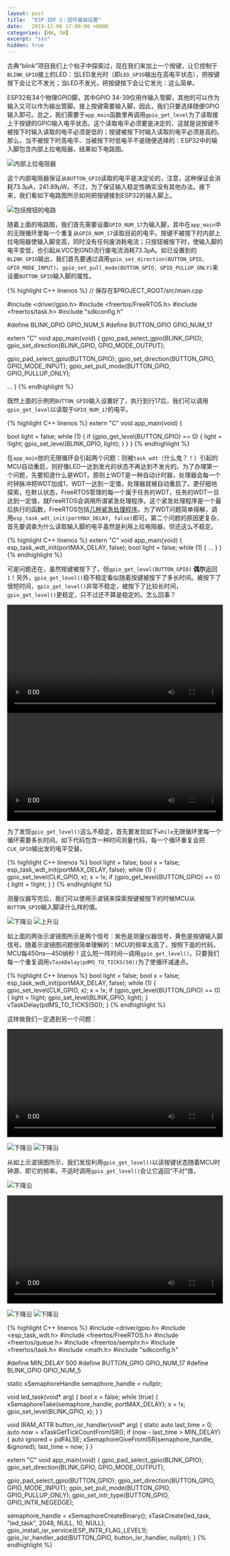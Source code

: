 ```yaml
---
layout: post
title:  "ESP-IDF 2：固件基础设置"
date:   2019-11-06 17:00:00 +0000
categories: [HW, SW]
excerpt: "sss"
hidden: true
---
```

古典“blink”项目我们上个帖子中探索过，现在我们来加上一个按键，让它控制于`BLINK_GPIO`接上的LED：当LED发光时（即`LED_GPIO`输出在高电平状态），把按键按下会让它不发光；当LED不发光，把按键按下会让它发光：这么简单。

ESP32有34个物理GPIO脚，其中GPIO 34-39仅用作输入管脚，其他的可以作为输入又可以作为输出管脚。接上按键需要输入脚，因此，我们只要选择随便GPIO输入即可。总之，我们需要于`app_main`函数里再调用`gpio_get_level`为了读取接上于按键的GPIO输入电平状态。这个读取电平必须要是决定的，这就是说按键不被按下时输入读取的电平必须是低的；按键被按下时输入读取的电平必须是高的。那么，当不被按下时高电平、当被按下时低电平不是随便选择的：ESP32中的输入脚包含内部上拉电阻器，结果如下电路图。

![内部上拉电阻器](/assets/2019-11-06-esp-idf-2/plain-button-sch.png)

这个内部电阻器保证从`BUTTON_GPIO`读取的电平是决定论的，注意，这种保证会消耗73.3μA，241.89μW。不过，为了保证输入稳定性确实没有其他办法。接下来，我们看如下电路图所示如何把按键接到ESP32的输入脚上。

![包括按钮的电路](/assets/2019-11-06-esp-idf-2/esp32-button-plain-sch.png)

随着上面的电路图，我们首先需要设置`GPIO_NUM_17`为输入脚，其中在`app_main`中的无限循环里每一个重复从`GPIO_NUM_17`读取目前的电平。按键不被按下时内部上拉电阻器使输入脚变高，同时没有任何废消耗电流；只按钮被按下时，使输入脚的电平变低，也引起从VCC到GND流行废电流消耗73.3μA。如已设置到的`BLINK_GPIO`输出，我们首先要通过调用`gpio_set_direction(BUTTON_GPIO, GPIO_MODE_INPUT)`、`gpio_set_pull_mode(BUTTON_GPIO, GPIO_PULLUP_ONLY)`来设置`BUTTON_GPIO`输入脚的属性。

{% highlight C++ linenos %}
// 保存在$PROJECT_ROOT/src/main.cpp

#include <driver/gpio.h>
#include <freertos/FreeRTOS.h>
#include <freertos/task.h>
#include "sdkconfig.h"

#define BLINK_GPIO GPIO_NUM_5
#define BUTTON_GPIO GPIO_NUM_17

extern "C" void app_main(void) {
  gpio_pad_select_gpio(BLINK_GPIO);
  gpio_set_direction(BLINK_GPIO, GPIO_MODE_OUTPUT);

  gpio_pad_select_gpio(BUTTON_GPIO);
  gpio_set_direction(BUTTON_GPIO, GPIO_MODE_INPUT);
  gpio_set_pull_mode(BUTTON_GPIO, GPIO_PULLUP_ONLY);

  ...
}
{% endhighlight %}

既然上面的示例把`BUTTON_GPIO`输入设置好了，执行到行17后，我们可以调用`gpio_get_level`以读取于`GPIO_NUM_17`的电平。

{% highlight C++ linenos %}
extern "C" void app_main(void) {
  
  bool light = false;
  while (1) {
    if (gpio_get_level(BUTTON_GPIO) == 0) {
      light = !light;
      gpio_set_level(BLINK_GPIO, light);
    }
  }
}
{% endhighlight %}

在`app_main`放的无限循环会引起两个问题：则被`task_wdt`（什么鬼？！）引起的MCU自动重启，则好像LED一达到发光的状态不再达到不发光的。为了办理第一个问题，先要知道什么是WDT。原则上WDT是一种自动计时器，处理器会每一个时钟脉冲把WDT加成1，WDT一达到一定值，处理器就被自动重启了。更仔细地探索，在默认状态，FreeRTOS管理的每一个属于任务的WDT，任务的WDT一旦达到一定值，就FreeRTOS会调用所谓紧急处理程序。这个紧急处理程序是一个最后执行的函数，FreeRTOS包括[几种紧急处理程序](https://docs.espressif.com/projects/esp-idf/zh_CN/latest/api-guides/fatal-errors.html)。为了WDT问题简单得解，调用`esp_task_wdt_init(portMAX_DELAY, false)`即可。第二个问题的原因更复杂，首先要调查为什么读取输入脚的电平虽然是利用上拉电阻器，但还这么不稳定。

{% highlight C++ linenos %}
extern "C" void app_main(void) {
  esp_task_wdt_init(portMAX_DELAY, false);
  bool light = false;
  while (1) {
    ...
  }
}
{% endhighlight %}

可是问题还在，虽然按键被按下了，但`gpio_get_level(BUTTON_GPIO)` **偶尔**返回`1`！另外，`gpio_get_level()`稳不稳定看似随着按键被按下了多长时间。被按下了很短时间，`gpio_get_level()`非常不稳定，被按下了比较长时间，`gpio_get_level()`更稳定，只不过还不算是稳定的。怎么回事？

<div class="myvideo">
   <video  style="display:block; width:100%; height:auto;" controls loop="false">
       <source src="{{ site.baseurl }}/assets/2019-11-06-esp-idf-2/24ms.mp4" type="video/mp4" />
   </video>
</div>

<div class="myvideo">
   <video  style="display:block; width:100%; height:auto;" controls loop="false">
       <source src="{{ site.baseurl }}/assets/2019-11-06-esp-idf-2/240ms.mp4" type="video/mp4" />
   </video>
</div>

为了发现`gpio_get_level()`这么不稳定，首先要发现如下`while`无限循环里每一个循环需要多长时间。如下代码包含一种时间测量代码，每一个循环重复会把`CLK_GPIO`输出发的电平交替。

{% highlight C++ linenos %}
  bool light = false;
  bool x = false;
  esp_task_wdt_init(portMAX_DELAY, false);
  while (1) {
    gpio_set_level(CLK_GPIO, x);
    x = !x;
    if (gpio_get_level(BUTTON_GPIO) == 0) {
      light = !light;
    }
  }
{% endhighlight %}

测量仪器写完后，我们可以使用示波镜来探索按键被按下的时候MCU从`BUTTON_GPIO`输入脚读什么样的值。

![下降沿](/assets/2019-11-06-esp-idf-2/bd.png)
![上升沿](/assets/2019-11-06-esp-idf-2/bu.png)

如上面的两张示波镜图所示是两个信号：紫色是测量仪器信号，黄色是按键输入脚信号。随着示波镜图问题很简单理解的：MCU的频率太高了，按照下面的代码，MCU每450ns—450纳秒！这么短一阵时间—调用`gpio_get_level()`。只要我们每一个重复调用`vTaskDelay(pdMS_TO_TICKS(50))`为了使循环减速点。

{% highlight C++ linenos %}
  bool light = false;
  bool x = false;
  esp_task_wdt_init(portMAX_DELAY, false);
  while (1) {
    gpio_set_level(CLK_GPIO, x);
    x = !x;
    if (gpio_get_level(BUTTON_GPIO) == 0) {
      light = !light;
      gpio_set_level(BLINK_GPIO, light);
    }
    vTaskDelay(pdMS_TO_TICKS(50));
  }
{% endhighlight %}

这样做我们一定遇到另一个问题：

<div class="myvideo">
   <video  style="display:block; width:100%; height:auto;" controls loop="false">
       <source src="{{ site.baseurl }}/assets/2019-11-06-esp-idf-2/50ms.mp4" type="video/mp4" />
   </video>
</div>

![下降沿](/assets/2019-11-06-esp-idf-2/slow-1a.png)
![下降沿](/assets/2019-11-06-esp-idf-2/slow-1b.png)

从如上示波镜图所示，我们发现利用`gpio_get_level()`以读按键状态随着MCU时钟源、即它的频率。不适时调用`gpio_get_level()`会让它返回“不对”值，

![下降沿](/assets/2019-11-06-esp-idf-2/intr-nice.png)

<div class="myvideo">
   <video  style="display:block; width:100%; height:auto;" controls loop="false">
       <source src="{{ site.baseurl }}/assets/2019-11-06-esp-idf-2/intr-bounce.mp4" type="video/mp4" />
   </video>
</div>

![下降沿](/assets/2019-11-06-esp-idf-2/intr-bounce.png)
![下降沿](/assets/2019-11-06-esp-idf-2/intr-debounce.png)

{% highlight C++ linenos %}
#include <driver/gpio.h>
#include <esp_task_wdt.h>
#include <freertos/FreeRTOS.h>
#include <freertos/queue.h>
#include <freertos/semphr.h>
#include <freertos/task.h>
#include <math.h>
#include "sdkconfig.h"

#define MIN_DELAY 500
#define BUTTON_GPIO GPIO_NUM_17
#define BLINK_GPIO GPIO_NUM_5

static xSemaphoreHandle semaphore_handle = nullptr;

void led_task(void* arg) {
  bool x = false;
  while (true) {
    xSemaphoreTake(semaphore_handle, portMAX_DELAY);
    x = !x;
    gpio_set_level(BLINK_GPIO, x);
  }
}

void IRAM_ATTR button_isr_handler(void* arg) {
  static auto last_time = 0;
  auto now = xTaskGetTickCountFromISR();
  if (now - last_time > MIN_DELAY) {
    auto ignored = pdFALSE;
    xSemaphoreGiveFromISR(semaphore_handle, &ignored);
    last_time = now;
  }
}

extern "C" void app_main(void) {
  gpio_pad_select_gpio(BLINK_GPIO);
  gpio_set_direction(BLINK_GPIO, GPIO_MODE_OUTPUT);

  gpio_pad_select_gpio(BUTTON_GPIO);
  gpio_set_direction(BUTTON_GPIO, GPIO_MODE_INPUT);
  gpio_set_pull_mode(BUTTON_GPIO, GPIO_PULLUP_ONLY);
  gpio_set_intr_type(BUTTON_GPIO, GPIO_INTR_NEGEDGE);

  semaphore_handle = xSemaphoreCreateBinary();
  xTaskCreate(led_task, "led_task", 2048, NULL, 10, NULL);
  gpio_install_isr_service(ESP_INTR_FLAG_LEVEL1);
  gpio_isr_handler_add(BUTTON_GPIO, button_isr_handler, nullptr);
}
{% endhighlight %}